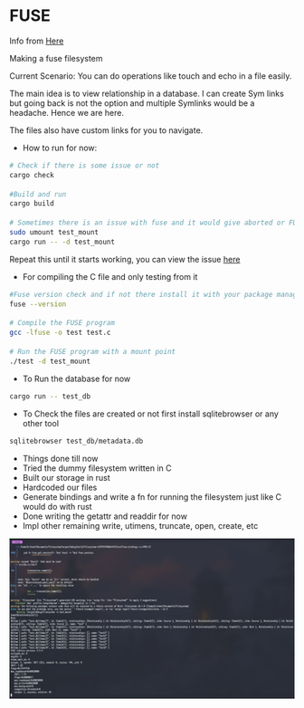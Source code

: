 # FUSE

Info from [Here](https://github.com/libfuse/libfuse)

Making a fuse filesystem

Current Scenario: You can do operations like touch and echo in a file easily.

The main idea is to view relationship in a database. I can create Sym links but
going back is not the option and multiple Symlinks would be a headache. Hence we are here.

The files also have custom links for you to navigate.

- How to run for now:

```bash
# Check if there is some issue or not
cargo check

#Build and run
cargo build

# Sometimes there is an issue with fuse and it would give aborted or FUSE error: Transport endpoint is not connected, for this, run
sudo umount test_mount
cargo run -- -d test_mount
```

Repeat this until it starts working, you can view the issue [here](https://stackoverflow.com/questions/16002539/fuse-error-transport-endpoint-is-not-connected)

- For compiling the C file and only testing from it

```bash
#Fuse version check and if not there install it with your package manager
fuse --version

# Compile the FUSE program
gcc -lfuse -o test test.c

# Run the FUSE program with a mount point
./test -d test_mount
```

- To Run the database for now

```bash
cargo run -- test_db
```

- To Check the files are created or not first install sqlitebrowser or any other tool

```bash
sqlitebrowser test_db/metadata.db
```

- Things done till now
- Tried the dummy filesystem written in C
- Built our storage in rust
- Hardcoded our files
- Generate bindings and write a fn for running the filesystem just like C would do with rust
- Done writing the getattr and readdir for now
- Impl other remaining write, utimens, truncate, open, create, etc

![Right Now](./assets/2024-07-16-23:33:09-screenshot.png)
